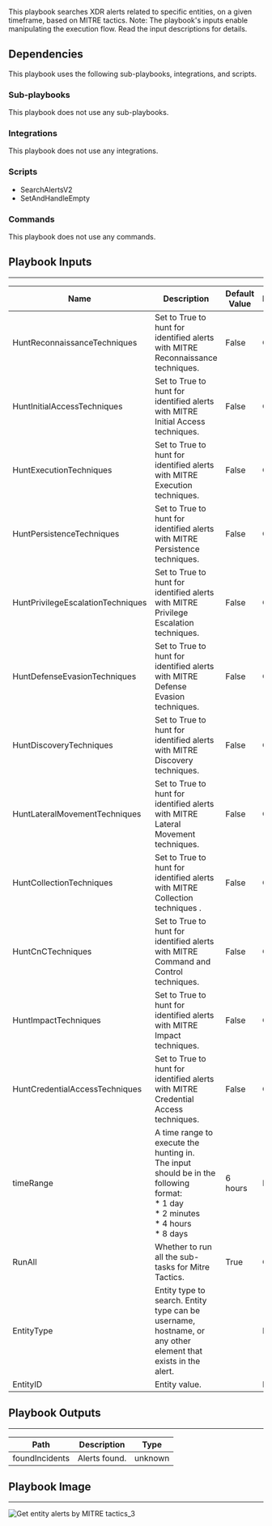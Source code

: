 This playbook searches XDR alerts related to specific entities, on a given timeframe, based on MITRE tactics.
Note: The playbook's inputs enable manipulating the execution flow. Read the input descriptions for details.

## Dependencies

This playbook uses the following sub-playbooks, integrations, and scripts.

### Sub-playbooks

This playbook does not use any sub-playbooks.

### Integrations

This playbook does not use any integrations.

### Scripts

* SearchAlertsV2
* SetAndHandleEmpty

### Commands

This playbook does not use any commands.

## Playbook Inputs

---

| **Name** | **Description** | **Default Value** | **Required** |
| --- | --- | --- | --- |
| HuntReconnaissanceTechniques | Set to True to hunt for identified alerts with MITRE Reconnaissance techniques. | False | Optional |
| HuntInitialAccessTechniques | Set to True to hunt for identified alerts with MITRE Initial Access techniques. | False | Optional |
| HuntExecutionTechniques | Set to True to hunt for identified alerts with MITRE Execution techniques. | False | Optional |
| HuntPersistenceTechniques | Set to True to hunt for identified alerts with MITRE Persistence techniques. | False | Optional |
| HuntPrivilegeEscalationTechniques | Set to True to hunt for identified alerts with MITRE Privilege Escalation techniques. | False | Optional |
| HuntDefenseEvasionTechniques | Set to True to hunt for identified alerts with MITRE Defense Evasion techniques. | False | Optional |
| HuntDiscoveryTechniques | Set to True to hunt for identified alerts with MITRE Discovery techniques. | False | Optional |
| HuntLateralMovementTechniques | Set to True to hunt for identified alerts with MITRE Lateral Movement techniques. | False | Optional |
| HuntCollectionTechniques | Set to True to hunt for identified alerts with MITRE Collection techniques . | False | Optional |
| HuntCnCTechniques | Set to True to hunt for identified alerts with MITRE Command and Control techniques. | False | Optional |
| HuntImpactTechniques | Set to True to hunt for identified alerts with MITRE Impact techniques. | False | Optional |
| HuntCredentialAccessTechniques | Set to True to hunt for identified alerts with MITRE Credential Access techniques. | False | Optional |
| timeRange | A time range to execute the hunting in.<br/>The input should be in the following format:<br/>\* 1 day<br/>\* 2 minutes<br/>\* 4 hours<br/>\* 8 days | 6 hours | Required |
| RunAll | Whether to run all the sub-tasks for Mitre Tactics. | True | Optional |
| EntityType | Entity type to search. Entity type can be username, hostname, or any other element that exists in the alert. |  | Required |
| EntityID | Entity value. |  | Required |

## Playbook Outputs

---

| **Path** | **Description** | **Type** |
| --- | --- | --- |
| foundIncidents | Alerts found. | unknown |

## Playbook Image

---

![Get entity alerts by MITRE tactics_3](../doc_files/Get_entity_alerts_by_MITRE_tactics_3.png)
